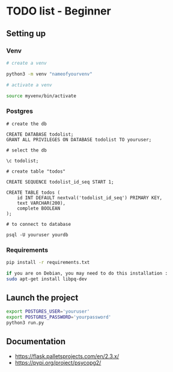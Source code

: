 # TODO list - Beginner

## Setting up

### Venv

```bash
# create a venv

python3 -m venv "nameofyourvenv"

# activate a venv

source myvenv/bin/activate
```

### Postgres

```psql
# create the db

CREATE DATABASE todolist;
GRANT ALL PRIVILEGES ON DATABASE todolist TO youruser;

# select the db

\c todolist;

# create table "todos"

CREATE SEQUENCE todolist_id_seq START 1;

CREATE TABLE todos ( 
    id INT DEFAULT nextval('todolist_id_seq') PRIMARY KEY, 
    text VARCHAR(200),
    complete BOOLEAN
);

# to connect to database

psql -U youruser yourdb
```

### Requirements

```bash
pip install -r requirements.txt

if you are on Debian, you may need to do this installation :
sudo apt-get install libpq-dev
```

## Launch the project
```bash
export POSTGRES_USER='youruser'
export POSTGRES_PASSWORD='yourpassword'
python3 run.py
```

## Documentation

- https://flask.palletsprojects.com/en/2.3.x/
- https://pypi.org/project/psycopg2/
